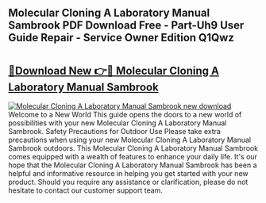 ## Molecular Cloning A Laboratory Manual Sambrook PDF Download Free - Part-Uh9 User Guide Repair - Service Owner Edition Q1Qwz

# <h2><a href="http://cf23559.oget.top/?id=Molecular+Cloning+A+Laboratory+Manual+Sambrook">🔗Download New 👉🔴 Molecular Cloning A Laboratory Manual Sambrook</a></h2>

[![Molecular Cloning A Laboratory Manual Sambrook new download](https://i.imgur.com/5g1atiW.png)](http://cf23559.oget.top/?id=Molecular+Cloning+A+Laboratory+Manual+Sambrook)
Welcome to a New World This guide opens the doors to a new world of possibilities with your new Molecular Cloning A Laboratory Manual Sambrook. Safety Precautions for Outdoor Use Please take extra precautions when using your new Molecular Cloning A Laboratory Manual Sambrook outdoors. This Molecular Cloning A Laboratory Manual Sambrook comes equipped with a wealth of features to enhance your daily life. It's our hope that the Molecular Cloning A Laboratory Manual Sambrook has been a helpful and informative resource in helping you get started with your new product. Should you require any assistance or clarification, please do not hesitate to contact our customer support team.

